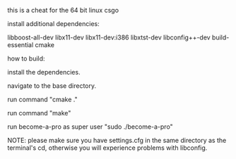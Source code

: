 this is a cheat for the 64 bit linux csgo


install additional dependencies:

libboost-all-dev libx11-dev libx11-dev:i386 libxtst-dev libconfig++-dev build-essential cmake


how to build:

install the dependencies.

navigate to the base directory.

run command "cmake ."

run command "make"

run become-a-pro as super user "sudo ./become-a-pro"


NOTE:
please make sure you have settings.cfg in the same directory as the terminal's cd, otherwise you will experience problems with libconfig.
